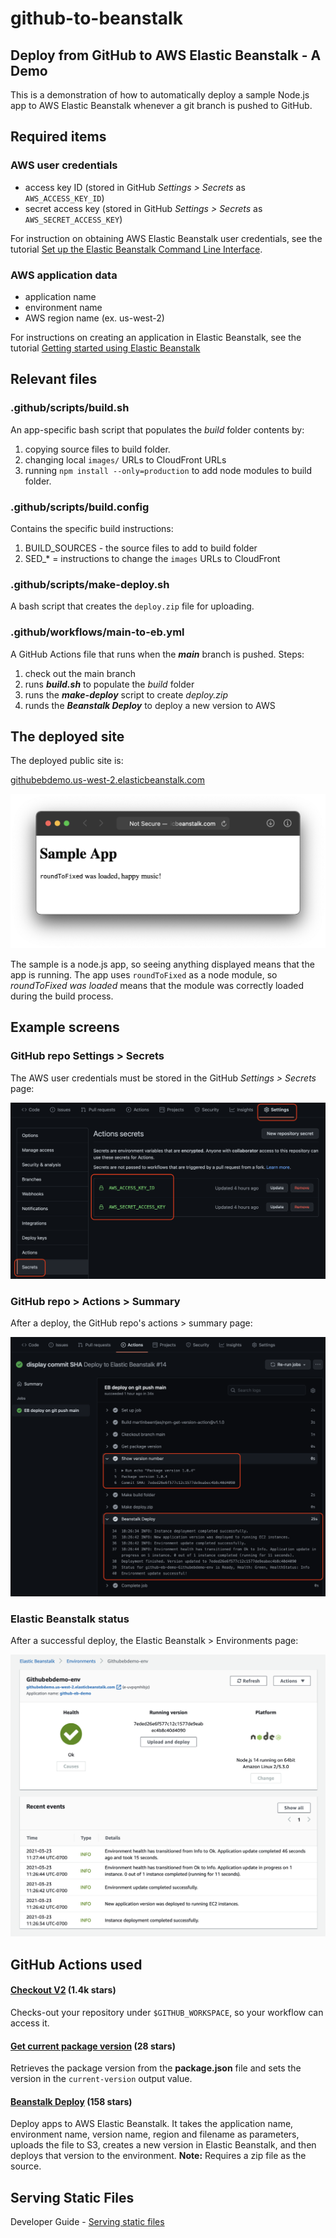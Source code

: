 # github-to-beanstalk
Deploy from GitHub to AWS Elastic Beanstalk - A Demo
---
This is a demonstration of how to automatically deploy a sample Node.js app to AWS Elastic Beanstalk whenever a git branch is pushed to GitHub.
## Required items

### AWS user credentials
- access key ID (stored in GitHub *Settings > Secrets* as `AWS_ACCESS_KEY_ID`)
- secret access key (stored in GitHub *Settings > Secrets* as `AWS_SECRET_ACCESS_KEY`)

For instruction on obtaining AWS Elastic Beanstalk user credentials, see the
tutorial
[Set up the Elastic Beanstalk Command Line Interface](https://aws.amazon.com/getting-started/hands-on/set-up-command-line-elastic-beanstalk/).

### AWS application data
- application name
- environment name
- AWS region name (ex. us-west-2)

For instructions on creating an application in Elastic Beanstalk, see
the tutorial
[Getting started using Elastic Beanstalk](https://docs.aws.amazon.com/elasticbeanstalk/latest/dg/GettingStarted.html)

## Relevant files

### .github/scripts/build.sh
An app-specific bash script that populates the *build* folder contents by:
1. copying source files to build folder.
2. changing local `images/` URLs to CloudFront URLs
2. running `npm install --only=production` to add node modules to build folder.

### .github/scripts/build.config
Contains the specific build instructions:
1. BUILD_SOURCES - the source files to add to build folder
2. SED_* = instructions to change the `images` URLs to CloudFront

### .github/scripts/make-deploy.sh
A bash script that creates the `deploy.zip` file for uploading.

### .github/workflows/main-to-eb.yml
A GitHub Actions file that runs when the ***main*** branch is pushed. Steps:
1. check out the main branch
2. runs ***build.sh*** to populate the *build* folder
3. runs the ***make-deploy*** script to create *deploy.zip*
4. runds the ***Beanstalk Deploy*** to deploy a new version to AWS

## The deployed site

The deployed public site is:

[githubebdemo.us-west-2.elasticbeanstalk.com](http://githubebdemo.us-west-2.elasticbeanstalk.com)

![Sample app](docs/deployed-app.png)

The sample is a node.js app, so seeing anything displayed means that the app is
running. The app uses `roundToFixed` as a node module, so *roundToFixed was
loaded* means that the module was correctly loaded during the build process.

## Example screens

### GitHub repo Settings > Secrets
The AWS user credentials must be stored in the GitHub *Settings > Secrets* page:

![GitHub Settings > Secrets page](docs/gh>settings>secrets.png)

### GitHub repo > Actions > Summary
After a deploy, the GitHub repo's actions > summary page:

![github actions summary page](docs/actions>summary.png)

### Elastic Beanstalk status
After a successful deploy, the Elastic Beanstalk > Environments page:

![Elastic Beanstalk environments page](docs/eb-success-status.png)

## GitHub Actions used

#### [Checkout V2](https://github.com/marketplace/actions/checkout) (1.4k stars)
Checks-out your repository under `$GITHUB_WORKSPACE`, so your workflow can
access it.

#### [Get current package version](https://github.com/marketplace/actions/get-current-package-version) (28 stars)
Retrieves the package version from the **package.json** file and sets the
version in the `current-version` output value.

#### [Beanstalk Deploy](https://github.com/marketplace/actions/beanstalk-deploy) (158 stars)
Deploy apps to AWS Elastic Beanstalk. It takes the application name,
environment name, version name, region and filename as parameters, uploads
the file to S3, creates a new version in Elastic Beanstalk, and then deploys
that version to the environment. **Note:** Requires a zip file as the source.

## Serving Static Files

Developer Guide - [Serving static files](https://docs.aws.amazon.com/elasticbeanstalk/latest/dg/environment-cfg-staticfiles.html)


